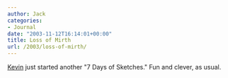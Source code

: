 ```yaml
---
author: Jack
categories:
- Journal
date: "2003-11-12T16:14:01+00:00"
title: Loss of Mirth
url: /2003/loss-of-mirth/
---
```


[Kevin][1] just started another "7 Days of Sketches." Fun and clever, as usual.

 [1]: http://www.diseasedwits.com/index.php?entry=/drawings/andrea_acute_s_winter.txt "k's diseased wits"